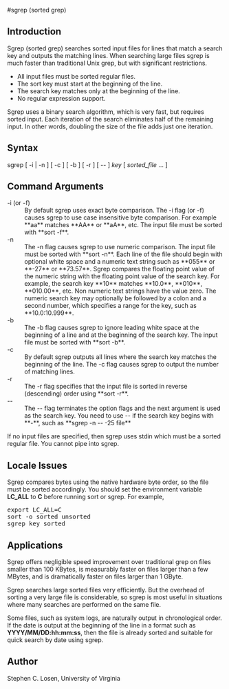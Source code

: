 #sgrep (sorted grep)

## Introduction

Sgrep (sorted grep) searches sorted input files for lines that match a search key and outputs the matching lines. When searching large files sgrep is much faster than traditional Unix grep, but with significant restrictions.

*   All input files must be sorted regular files.
*   The sort key must start at the beginning of the line.
*   The search key matches only at the beginning of the line.
*   No regular expression support.

Sgrep uses a binary search algorithm, which is very fast, but requires sorted input. Each iteration of the search eliminates half of the remaining input. In other words, doubling the size of the file adds just one iteration.

## Syntax

sgrep [ -i | -n ] [ -c ] [ -b ] [ -r ] [ -- ] _key_ [ _sorted_file_ ... ]

## Command Arguments

<dl>

<dt>-i (or -f)</dt>

<dd>By default sgrep uses exact byte comparison. The -i flag (or -f) causes sgrep to use case insensitive byte comparison. For example **aa** matches **AA** or **aA**, etc. The input file must be sorted with **sort -f**.</dd>

<dt>-n</dt>

<dd>The -n flag causes sgrep to use numeric comparison. The input file must be sorted with **sort -n**. Each line of the file should begin with optional white space and a numeric text string such as **055** or **-27** or **73.57**. Sgrep compares the floating point value of the numeric string with the floating point value of the search key. For example, the search key **10** matches **10.0**, **010**, **010.00**, etc. Non numeric text strings have the value zero. The numeric search key may optionally be followed by a colon and a second number, which specifies a range for the key, such as **10.0:10.999**.</dd>

<dt>-b</dt>

<dd>The -b flag causes sgrep to ignore leading white space at the beginning of a line and at the beginning of the search key. The input file must be sorted with **sort -b**.</dd>

<dt>-c</dt>

<dd>By default sgrep outputs all lines where the search key matches the beginning of the line. The -c flag causes sgrep to output the number of matching lines.</dd>

<dt>-r</dt>

<dd>The -r flag specifies that the input file is sorted in reverse (descending) order using **sort -r**.</dd>

<dt>--</dt>

<dd>The -- flag terminates the option flags and the next argument is used as the search key. You need to use -- if the search key begins with **-**, such as **sgrep -n -- -25 file**</dd>

</dl>

If no input files are specified, then sgrep uses stdin which must be a sorted regular file. You cannot pipe into sgrep.

## Locale Issues

Sgrep compares bytes using the native hardware byte order, so the file must be sorted accordingly. You should set the environment variable **LC_ALL** to **C** before running sort or sgrep. For example,

<pre>export LC_ALL=C
sort -o sorted unsorted
sgrep key sorted
</pre>

## Applications

Sgrep offers negligible speed improvement over traditional grep on files smaller than 100 KBytes, is measurably faster on files larger than a few MBytes, and is dramatically faster on files larger than 1 GByte.

Sgrep searches large sorted files very efficiently. But the overhead of sorting a very large file is considerable, so sgrep is most useful in situations where many searches are performed on the same file.

Some files, such as system logs, are naturally output in chronological order. If the date is output at the beginning of the line in a format such as **YYYY/MM/DD:hh:mm:ss**, then the file is already sorted and suitable for quick search by date using sgrep.

## Author

Stephen C. Losen, University of Virginia
